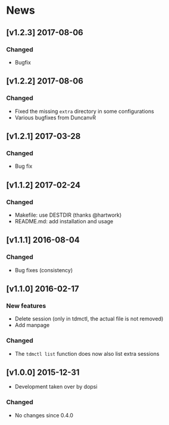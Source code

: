 # News

## [v1.2.3] 2017-08-06

### Changed

* Bugfix

## [v1.2.2] 2017-08-06

### Changed

* Fixed the missing `extra` directory in some configurations
* Various bugfixes from DuncanvR

## [v1.2.1] 2017-03-28

### Changed

* Bug fix

## [v1.1.2] 2017-02-24

### Changed

* Makefile: use DESTDIR (thanks @hartwork)
* README.md: add installation and usage

## [v1.1.1] 2016-08-04

### Changed

* Bug fixes (consistency)

## [v1.1.0] 2016-02-17

### New features

* Delete session (only in tdmctl, the actual file is not removed)
* Add manpage

### Changed

* The `tdmctl list` function does now also list extra sessions

## [v1.0.0] 2015-12-31

* Development taken over by dopsi

### Changed

* No changes since 0.4.0
